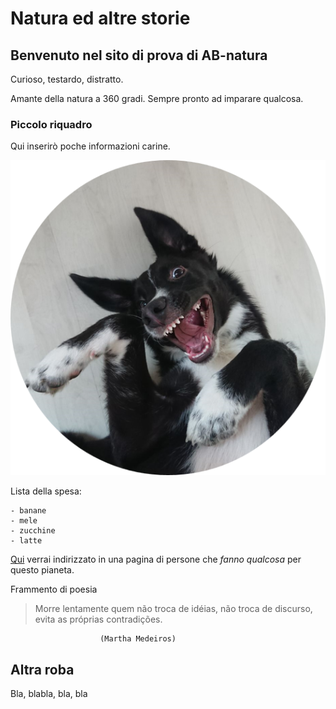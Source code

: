 # Natura ed altre storie
## Benvenuto nel sito di prova di AB-natura

Curioso, testardo, distratto. 

Amante della natura a 360 gradi. Sempre pronto ad imparare qualcosa.



### Piccolo riquadro


Qui inserirò poche informazioni carine.

![Sono Macchia di Merlot](MdM.png)

Lista della spesa:

	- banane
	- mele
	- zucchine
	- latte
	

[Qui](https://extinctionrebellion.it/) verrai indirizzato in una pagina di persone che *fanno qualcosa* per questo pianeta.

Frammento di poesia

> Morre lentamente quem não troca de idéias, 
> não troca de discurso, 
> evita as próprias contradições. 
						
						(Martha Medeiros)
						
						
## Altra roba

Bla, blabla, bla, bla
